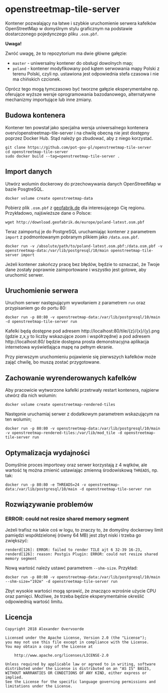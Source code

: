 # openstreetmap-tile-server

Kontener pozwalający na łatwe i szybkie uruchomienie serwera kafelków OpenStreetMap w domyślnym stylu graficznym na podstawie dostarczonego pojedynczego pliku `.osm.pbf`.

**Uwaga!**

Zwróć uwagę, że to repozytorium ma dwie główne gałęzie:
* `master` - uniwersalny kontener do obsługi dowolnych map;
* `poland` - kontener modyfikowany pod kątem serwowania mapy Polski z terenu Polski, czyli np. ustawiona jest odpowiednia stefa czasowa i nie ma chińskich czcionek.

Oprócz tego mogą tymczasowo być tworzne gałęzie eksperymentalne np. oferujące wyższe wersje oprogramowania bazodanowego, alternatywne mechanizmy importujące lub inne zmiany.

## Budowa kontenera

Kontener ten powstał jako specjalna wersja uniwersalnego kontenera overv/openstreetmap-tile-server i na chwilę obecną nie jest dostępny poprzez Docker Hub. Stąd należy go zbudować, aby z niego korzystać.

    git clone https://github.com/pot-gov-pl/openstreetmap-tile-server
    cd openstreetmap-tile-server
    sudo docker build --tag=openstreetmap-tile-server .

## Import danych

Utwórz wolumin dockerowy do przechowywania danych OpenStreetMap w bazie PosgtreSQL.

    docker volume create openstreetmap-data

Pobierz plik `.osm.pbf` z [geofabrik.de](https://www.geofabrik.de/) dla interesującego Cię regionu. Przykładowo, najświeższe dane o Polsce:

    wget http://download.geofabrik.de/europe/poland-latest.osm.pbf

Teraz zaimportuj je do PostgreSQL uruchamiając kontener z parametrem `import` z podmontowanym pobranym plikiem jako `/data.osm.pbf`.

    docker run -v /absolute/path/to/poland-latest.osm.pbf:/data.osm.pbf -v openstreetmap-data:/var/lib/postgresql/10/main openstreetmap-tile-server import

Jeżeli kontener zakończy pracę bez błędów, będzie to oznaczać, że Twoje dane zostały poprawnie zaimportowane i wszystko jest gotowe, aby uruchomić serwer.

## Uruchomienie serwera

Uruchom serwer następującym wywołaniem z parametrem `run` oraz przypisaniem go do portu 80:

    docker run -p 80:80 -v openstreetmap-data:/var/lib/postgresql/10/main -d openstreetmap-tile-server run

Kafelki będą dostępne pod adresem http://localhost:80/tile/{z}/{x}/{y}.png (gdzie z,x,y to liczby wskazujące zoom i współrzędne) a pod adresem http://localhost:80/ będzie dostępna prosta demonstracyjna aplikacja internetowa wyświetlająca mapę na pełnym ekranie.

Przy pierwszym uruchomieniu pojawienie się pierwszych kafelków może zająć chwilę, bo muszą zostać przygotowane.


## Zachowanie wyrenderowanych kafelków

Aby pracowicie wytworzone kafelki przetrwały restart kontenera, najpierw utwórz dla nich wolumin:

    docker volume create openstreetmap-rendered-tiles

Następnie uruchamiaj serwer z dodatkowym parametrem wskazującym na ten wolumin;

    docker run -p 80:80 -v openstreetmap-data:/var/lib/postgresql/10/main -v openstreetmap-rendered-tiles:/var/lib/mod_tile -d openstreetmap-tile-server run

## Optymalizacja wydajności

Domyślnie proces importowy oraz serwer korzystają z 4 wątków, ale wartość tę można zmienić ustawiając zmienną środowiskową `THREADS`, np. tak:

    docker run -p 80:80 -e THREADS=24 -v openstreetmap-data:/var/lib/postgresql/10/main -d openstreetmap-tile-server run

## Rozwiązywanie problemów

### ERROR: could not resize shared memory segment

Jeżeli trafisz na takie coś w logu, to znaczy to, że  domyślny dockerowy limit pamiędzi współdzielonej (równy 64 MB) jest zbyt niski i trzeba go zwiększyć:

    renderd[126]: ERROR: failed to render TILE ajt 6 32-39 16-23,
    renderd[126]: reason: Postgis Plugin: ERROR: could not resize shared memory segment

Nową wartość należy ustawć parametrem `--shm-size`. Przykład:

    docker run -p 80:80 -v openstreetmap-data:/var/lib/postgresql/10/main --shm-size="192m" -d openstreetmap-tile-server run

Zbyt wysokie wartości mogą sprawić, że znacząco wzrośnie użycie CPU oraz pamięci. Możliwe, że trzeba będzie eksperymentalnie określić odpowiednią wartość limitu.

## Licencja

```
Copyright 2018 Alexander Overvoorde

Licensed under the Apache License, Version 2.0 (the "License");
you may not use this file except in compliance with the License.
You may obtain a copy of the License at

    http://www.apache.org/licenses/LICENSE-2.0

Unless required by applicable law or agreed to in writing, software
distributed under the License is distributed on an "AS IS" BASIS,
WITHOUT WARRANTIES OR CONDITIONS OF ANY KIND, either express or implied.
See the License for the specific language governing permissions and
limitations under the License.
```
